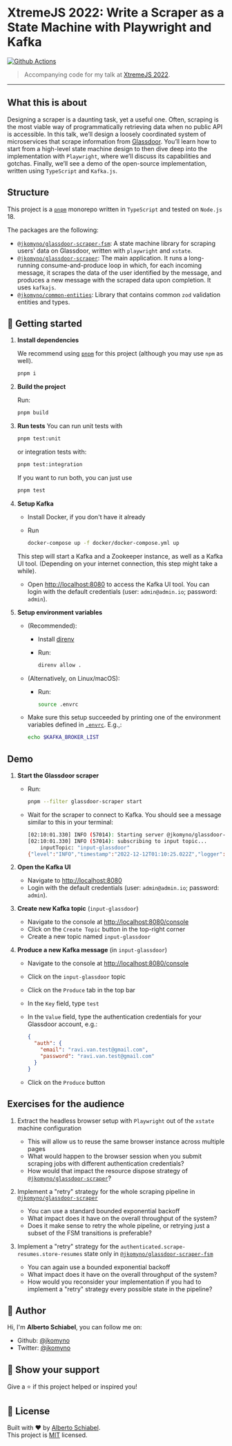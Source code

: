 # XtremeJS 2022: Write a Scraper as a State Machine with Playwright and Kafka

[![Github Actions](https://github.com/jkomyno/xtremejs-2022/actions/workflows/ci.yaml/badge.svg?branch=master)](https://github.com/jkomyno/xtremejs-2022/actions/workflows/ci.yaml)

> Accompanying code for my talk at [XtremeJS 2022](https://xtremejs.dev/2022/schedule/).

---------------------------------------------

## What this is about

Designing a scraper is a daunting task, yet a useful one. Often, scraping is the most viable way of programmatically retrieving data when no public API is accessible. In this talk, we’ll design a loosely coordinated system of microservices that scrape information from [Glassdoor](https://www.glassdoor.com). You’ll learn how to start from a high-level state machine design to then dive deep into the implementation with `Playwright`, where we’ll discuss its capabilities and gotchas. Finally, we’ll see a demo of the open-source implementation, written using `TypeScript` and `Kafka.js`.

## Structure

This project is a [`pnpm`](https://pnpm.io/) monorepo written in `TypeScript` and tested on `Node.js` 18.

The packages are the following:

- [`@jkomyno/glassdoor-scraper-fsm`](./packages/glassdoor-scraper-fsm/): A state machine library for scraping users' data on Glassdoor, written with `playwright` and `xstate`.
- [`@jkomyno/glassdoor-scraper`](./packages/glassdoor-scraper/): The main application. It runs a long-running consume-and-produce loop in which, for each incoming message, it scrapes the data of the user identified by the message, and produces a new message with the scraped data upon completion. It uses `kafkajs`.
- [`@jkomyno/common-entities`](./packages/common-entities/): Library that contains common `zod` validation entities and types.

## 🚀 Getting started

1.  **Install dependencies**

    We recommend using [`pnpm`](https://pnpm.io/) for this project (although you may use `npm` as well).

    ```sh
    pnpm i
    ```

2. **Build the project**

    Run:

    ```sh
    pnpm build
    ```

3. **Run tests**
    You can run unit tests with 

    ```sh
    pnpm test:unit
    ```
    or integration tests with:

    ```sh
    pnpm test:integration
    ```

    If you want to run both, you can just use

    ```sh
    pnpm test
    ```

4. **Setup Kafka**

    - Install Docker, if you don't have it already
    - Run

        ```sh
        docker-compose up -f docker/docker-compose.yml up
        ```

    This step will start a Kafka and a Zookeeper instance, as well as a Kafka UI tool.
    (Depending on your internet connection, this step might take a while).

    - Open [http://localhost:8080](http://localhost:8080) to access the Kafka UI tool.
      You can login with the default credentials (user: `admin@admin.io`; password: `admin`).

5. **Setup environment variables**
    - (Recommended):
        - Install [direnv](https://direnv.net/)
        - Run:

            ```sh
            direnv allow .
            ```

    - (Alternatively, on Linux/macOS):
        - Run:

            ```sh
            source .envrc
            ```
    
    - Make sure this setup succeeded by printing one of the environment variables defined in [`.envrc`](./.envrc). E.g.,:

        ```sh
        echo $KAFKA_BROKER_LIST
        ```
## Demo

1. **Start the Glassdoor scraper**
    - Run:
        
        ```sh
        pnpm --filter glassdoor-scraper start
        ```
    - Wait for the scraper to connect to Kafka. You should see a message similar to this in your terminal:

        ```sh
        [02:10:01.330] INFO (57014): Starting server @jkomyno/glassdoor-scraper
        [02:10:01.330] INFO (57014): subscribing to input topic...
            inputTopic: "input-glassdoor"
        {"level":"INFO","timestamp":"2022-12-12T01:10:25.022Z","logger":"kafkajs","message":"[ConsumerGroup] Consumer has joined the group","groupId":"@jkomyno/glassdoor-scraper","memberId":"@jkomyno/glassdoor-scraper-6a4dbc47-5e9b-48bc-b0a8-c2901a1d32cc","leaderId":"@jkomyno/glassdoor-scraper-6a4dbc47-5e9b-48bc-b0a8-c2901a1d32cc","isLeader":true,"memberAssignment":{"input-glassdoor":[0]},"groupProtocol":"RoundRobinAssigner","duration":23687}
        ```

2. **Open the Kafka UI**
    - Navigate to [http://localhost:8080](http://localhost:8080)
    - Login with the default credentials (user: `admin@admin.io`; password: `admin`).

3. **Create new Kafka topic** (`input-glassdoor`)
    - Navigate to the console at [http://localhost:8080/console](http://localhost:8080/console)
    - Click on the `Create Topic` button in the top-right corner
    - Create a new topic named `input-glassdoor`

4. **Produce a new Kafka message** (in `input-glassdoor`)
    - Navigate to the console at [http://localhost:8080/console](http://localhost:8080/console)
    - Click on the `input-glassdoor` topic
    - Click on the `Produce` tab in the top bar
    - In the `Key` field, type `test`
    - In the `Value` field, type the authentication credentials for your Glassdoor account, e.g.:
            
        ```json
        {
          "auth": {
            "email": "ravi.van.test@gmail.com",
            "password": "ravi.van.test@gmail.com"
          }
        }
        ```
    - Click on the `Produce` button

## Exercises for the audience

1. Extract the headless browser setup with `Playwright` out of the `xstate` machine configuration
    - This will allow us to reuse the same browser instance across multiple pages
    - What would happen to the browser session when you submit scraping jobs with different authentication credentials?
    - How would that impact the resource dispose strategy of [`@jkomyno/glassdoor-scraper`](./packages/glassdoor-scraper/)?

2. Implement a "retry" strategy for the whole scraping pipeline in [`@jkomyno/glassdoor-scraper`](./packages/glassdoor-scraper/)
    - You can use a standard bounded exponential backoff
    - What impact does it have on the overall throughput of the system?
    - Does it make sense to retry the whole pipeline, or retrying just a subset of the FSM transitions is preferable?

3. Implement a "retry" strategy for the `authenticated.scrape-resumes.store-resumes` state only in [`@jkomyno/glassdoor-scraper-fsm`](./packages/glassdoor-scraper-fsm/)
    - You can again use a bounded exponential backoff
    - What impact does it have on the overall throughput of the system?
    - How would you reconsider your implementation if you had to implement a "retry" strategy every possible state in the pipeline?

## 👤 Author

Hi, I'm **Alberto Schiabel**, you can follow me on:

- Github: [@jkomyno](https://github.com/jkomyno)
- Twitter: [@jkomyno](https://twitter.com/jkomyno)

## 🦄 Show your support

Give a ⭐️ if this project helped or inspired you!

## 📝 License

Built with ❤️ by [Alberto Schiabel](https://github.com/jkomyno).<br />
This project is [MIT](https://github.com/jkomyno/xtremejs-2022/blob/master/LICENSE) licensed.
